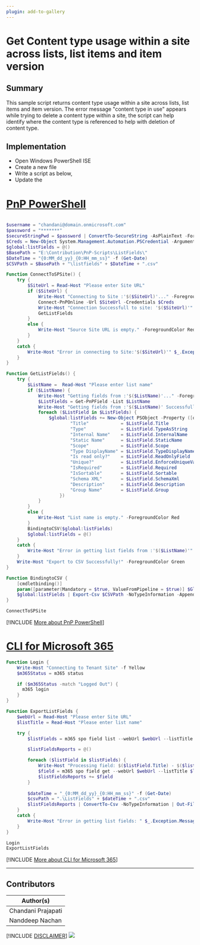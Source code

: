 ```yaml
---
plugin: add-to-gallery
---
```


# Get Content type usage within a site across lists, list items and item version

## Summary

This sample script returns content type usage within a site across lists, list items and item version. The error message "content type in use" appears while trying to delete a content type within a site, the script can help identify where the content type is referenced to help with deletion of content type.

## Implementation

- Open Windows PowerShell ISE
- Create a new file
- Write a script as below,
- Update the  
# [PnP PowerShell](#tab/pnpps)
```powershell

$username = "chandani@domain.onmicrosoft.com"
$password = "*******"
$secureStringPwd = $password | ConvertTo-SecureString -AsPlainText -Force 
$Creds = New-Object System.Management.Automation.PSCredential -ArgumentList $username, $secureStringPwd
$global:listFields = @()
$BasePath = "E:\Contribution\PnP-Scripts\ListFields\"
$DateTime = "{0:MM_dd_yy}_{0:HH_mm_ss}" -f (Get-Date)
$CSVPath = $BasePath + "\listfields" + $DateTime + ".csv"

Function ConnectToSPSite() {
    try {
        $SiteUrl = Read-Host "Please enter Site URL"
        if ($SiteUrl) {
            Write-Host "Connecting to Site :'$($SiteUrl)'..." -ForegroundColor Yellow  
            Connect-PnPOnline -Url $SiteUrl -Credentials $Creds
            Write-Host "Connection Successfull to site: '$($SiteUrl)'" -ForegroundColor Green              
            GetListFields
        }
        else {
            Write-Host "Source Site URL is empty." -ForegroundColor Red
        }
    }
    catch {
        Write-Host "Error in connecting to Site:'$($SiteUrl)'" $_.Exception.Message -ForegroundColor Red               
    } 
}

Function GetListFields() {
    try {
        $ListName =  Read-Host "Please enter list name"
        if ($ListName) {
            Write-Host "Getting fields from :'$($ListName)'..." -ForegroundColor Yellow  
            $ListFields = Get-PnPField -List $ListName
            Write-Host "Getting fields from :'$($ListName)' Successfully!" -ForegroundColor Green  
            foreach ($ListField in $ListFields) {  
                $global:listFields += New-Object PSObject -Property ([ordered]@{
                        "Title"            = $ListField.Title                           
                        "Type"             = $ListField.TypeAsString                         
                        "Internal Name"    = $ListField.InternalName  
                        "Static Name"      = $ListField.StaticName  
                        "Scope"            = $ListField.Scope  
                        "Type DisplayName" = $ListField.TypeDisplayName                          
                        "Is read only?"    = $ListField.ReadOnlyField  
                        "Unique?"          = $ListField.EnforceUniqueValues  
                        "IsRequired"       = $ListField.Required
                        "IsSortable"       = $ListField.Sortable
                        "Schema XML"       = $ListField.SchemaXml
                        "Description"      = $ListField.Description 
                        "Group Name"       = $ListField.Group   
                    })
            }  
        }
        else {
            Write-Host "List name is empty." -ForegroundColor Red
        }
        BindingtoCSV($global:listFields)
        $global:listFields = @()
    }
    catch {
        Write-Host "Error in getting list fields from :'$($ListName)'" $_.Exception.Message -ForegroundColor Red               
    } 
    Write-Host "Export to CSV Successfully!" -ForegroundColor Green
}

Function BindingtoCSV {
    [cmdletbinding()]
    param([parameter(Mandatory = $true, ValueFromPipeline = $true)] $Global)       
    $global:listFields | Export-Csv $CSVPath -NoTypeInformation -Append            
}

ConnectToSPSite

```
[!INCLUDE [More about PnP PowerShell](../../docfx/includes/MORE-PNPPS.md)]


# [CLI for Microsoft 365](#tab/cli-m365-ps)
```powershell
Function Login {
    Write-Host "Connecting to Tenant Site" -f Yellow   
    $m365Status = m365 status

    if ($m365Status -match "Logged Out") {
      m365 login
    }
}

Function ExportListFields {
    $webUrl = Read-Host "Please enter Site URL"
    $listTitle = Read-Host "Please enter list name"

    try {
        $listFields = m365 spo field list --webUrl $webUrl --listTitle $listTitle --output json | ConvertFrom-Json

        $listFieldsReports = @()

        foreach ($listField in $listFields) {
            Write-Host "Processing field: $($listField.Title) - $($listField.Id)"
            $field = m365 spo field get --webUrl $webUrl --listTitle $listTitle --id $listField.Id --output json | ConvertFrom-Json
            $listFieldsReports += $field
        }
    
        $dateTime = "_{0:MM_dd_yy}_{0:HH_mm_ss}" -f (Get-Date)
        $csvPath = ".\ListFields" + $dateTime + ".csv"
        $listFieldsReports | ConvertTo-Csv -NoTypeInformation | Out-File -FilePath "SearchResults.csv"
    }
    catch {
        Write-Host "Error in getting list fields: " $_.Exception.Message -ForegroundColor Red                 
    }
}

Login
ExportListFields
```
[!INCLUDE [More about CLI for Microsoft 365](../../docfx/includes/MORE-CLIM365.md)]
***

## Contributors

| Author(s) |
|-----------|
| Chandani Prajapati |
| Nanddeep Nachan |

[!INCLUDE [DISCLAIMER](../../docfx/includes/DISCLAIMER.md)]
<img src="https://m365-visitor-stats.azurewebsites.net/script-samples/scripts/spo-get-and-export-list-fields" aria-hidden="true" />
